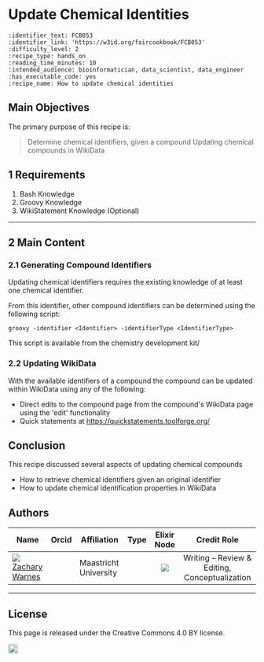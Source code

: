 # Update Chemical Identities

 ````{panels_fairplus}
:identifier_text: FCB053 
:identifier_link: 'https://w3id.org/faircookbook/FCB053'
:difficulty_level: 2
:recipe_type: hands_on
:reading_time_minutes: 10
:intended_audience: bioinformatician, data_scientist, data_engineer
:has_executable_code: yes
:recipe_name: How to update chemical identities
```` 

## Main Objectives

The primary purpose of this recipe is:

> Determine chemical identifiers, given a compound
> Updating chemical compounds in WikiData


## 1 Requirements

1) Bash Knowledge
2) Groovy Knowledge
3) WikiStatement Knowledge (Optional)

---


## 2 Main Content



### 2.1 Generating Compound Identifiers
Updating chemical identifiers requires the existing knowledge of at least one chemical identifier. 

From this identifier, other compound identifiers can be determined using the following script:

```
groovy -identifier <Identifier> -identifierType <IdentifierType>
```
This script is available from the chemistry development kit/


### 2.2 Updating WikiData
With the available identifiers of a compound the compound can be updated within WikiData using any of the following:

- Direct edits to the compound page from the compound's WikiData page using the 'edit' functionality 
- Quick statements at https://quickstatements.toolforge.org/



## Conclusion
This recipe discussed several aspects of updating chemical compounds
- How to retrieve chemical identifiers given an original identifier
- How to update chemical identification properties in WikiData 


## Authors


| Name                                                                                                                                                                                                                                       | Orcid                                                                                                                        | Affiliation                           | Type                                                                              |                                                              Elixir Node                                                              | Credit Role
|--------------------------------------------------------------------------------------------------------------------------------------------------------------------------------------------------------------------------------------------|------------------------------------------------------------------------------------------------------------------------------|---------------------------------------|-----------------------------------------------------------------------------------|:-------------------------------------------------------------------------------------------------------------------------------------:|:----------------:|
| <div class="firstCol"><a target="_blank" href='https://github.com/'><img class='avatar-style' src='https://avatars.githubusercontent.com/no_github'></img><div class="d-block">Zachary Warnes</div></a>  </div>         | <a target="_blank" href='https://orcid.org/0000-0000-0000-0000'><i class='fab fa-orcid fa-2x text--orange'></i></a> | Maastricht University     | <i class="fas fa-graduation-cap fa-1x text--orange" alt="Academic"></i> | <img class='elixir-style' src='/the-fair-cookbook/_static/images/logo/Elixir/ELIXIR-UK.svg' ></img> | Writing – Review & Editing, Conceptualization

---

## License

This page is released under the Creative Commons 4.0 BY license.

<a href="https://creativecommons.org/licenses/by/4.0/"><img src="https://mirrors.creativecommons.org/presskit/buttons/80x15/png/by.png" height="20"/></a>